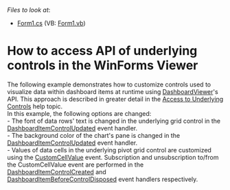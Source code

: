 <!-- default file list -->
*Files to look at*:

* [Form1.cs](./CS/Dashboard_ControlAccess/Form1.cs) (VB: [Form1.vb](./VB/Dashboard_ControlAccess/Form1.vb))
<!-- default file list end -->
# How to access API of underlying controls in the WinForms Viewer


<p>The following example demonstrates how to customize controls used to visualize data within dashboard items at runtime using <a href="http://documentation.devexpress.com/#Dashboard/clsDevExpressDashboardWinDashboardViewertopic">DashboardViewer</a>'s API. This approach is described in greater detail in the <a href="https://documentation.devexpress.com/#Dashboard/CustomDocument18019">Access to Underlying Controls</a> help topic.<br />In this example, the following options are changed:<br />- The font of data rows' text is changed in the underlying grid control in the <a href="http://documentation.devexpress.com/#Dashboard/DevExpressDashboardWinDashboardViewer_DashboardItemControlUpdatedtopic">DashboardItemControlUpdated</a> event handler.<br />- The background color of the chart's pane is changed in the <a href="http://documentation.devexpress.com/#Dashboard/DevExpressDashboardWinDashboardViewer_DashboardItemControlUpdatedtopic">DashboardItemControlUpdated</a> event handler.<br />- Values of data cells in the underlying pivot grid control are customized using the <a href="http://documentation.devexpress.com/#WindowsForms/DevExpressXtraPivotGridPivotGridControl_CustomCellValuetopic">CustomCellValue</a> event. Subscription and unsubscription to/from the CustomCellValue event are performed in the <a href="http://documentation.devexpress.com/#Dashboard/DevExpressDashboardWinDashboardViewer_DashboardItemControlCreatedtopic">DashboardItemControlCreated</a> and <a href="http://documentation.devexpress.com/#Dashboard/DevExpressDashboardWinDashboardViewer_DashboardItemBeforeControlDisposedtopic">DashboardItemBeforeControlDisposed</a> event handlers respectively.</p>

<br/>


